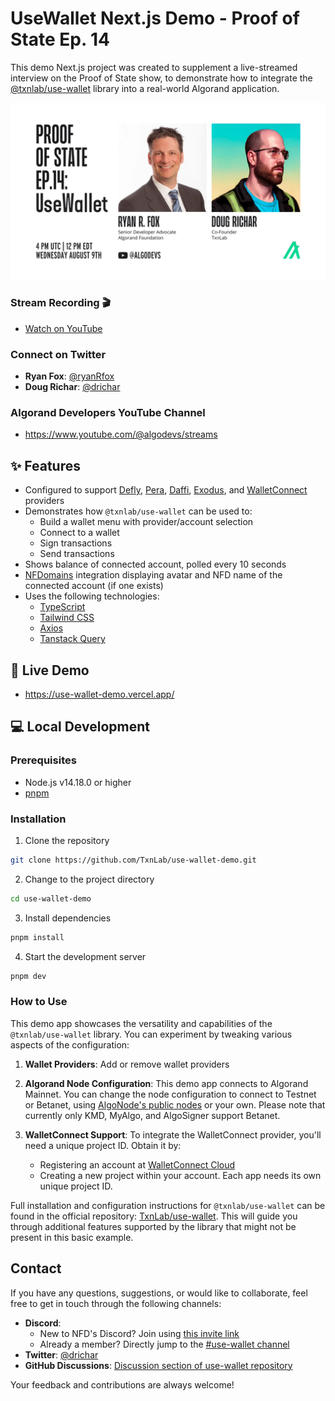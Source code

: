 # UseWallet Next.js Demo - Proof of State Ep. 14

This demo Next.js project was created to supplement a live-streamed interview on the Proof of State show, to demonstrate how to integrate the [@txnlab/use-wallet](https://github.com/TxnLab/use-wallet) library into a real-world Algorand application.

[<img src="proof-of-state-ep-14.webp" alt="Promo Image" width="640"/>](https://www.youtube.com/live/QH5mFD8RQ68?feature=share)

### Stream Recording 🎬

- [Watch on YouTube](https://www.youtube.com/live/QH5mFD8RQ68?feature=share)

### Connect on Twitter

- **Ryan Fox**: [@ryanRfox](https://twitter.com/ryanRfox)
- **Doug Richar**: [@drichar](https://twitter.com/drichar)

### Algorand Developers YouTube Channel

- https://www.youtube.com/@algodevs/streams

## ✨ Features

- Configured to support [Defly](https://defly.app/), [Pera](https://perawallet.app/), [Daffi](https://www.daffi.me/), [Exodus](https://www.exodus.com/), and [WalletConnect](https://walletconnect.com/) providers
- Demonstrates how `@txnlab/use-wallet` can be used to:
  - Build a wallet menu with provider/account selection
  - Connect to a wallet
  - Sign transactions
  - Send transactions
- Shows balance of connected account, polled every 10 seconds
- [NFDomains](https://app.nf.domains/) integration displaying avatar and NFD name of the connected account (if one exists)
- Uses the following technologies:
  - [TypeScript](https://www.typescriptlang.org/)
  - [Tailwind CSS](https://tailwindcss.com/)
  - [Axios](https://axios-http.com/)
  - [Tanstack Query](https://tanstack.com/query/latest)

## 🔗 Live Demo

- https://use-wallet-demo.vercel.app/

## 💻 Local Development

### Prerequisites

- Node.js v14.18.0 or higher
- [pnpm](https://pnpm.io/)

### Installation

1. Clone the repository

```bash
git clone https://github.com/TxnLab/use-wallet-demo.git
```

2. Change to the project directory

```bash
cd use-wallet-demo
```

3. Install dependencies

```bash
pnpm install
```

4. Start the development server

```bash
pnpm dev
```

### How to Use

This demo app showcases the versatility and capabilities of the `@txnlab/use-wallet` library. You can experiment by tweaking various aspects of the configuration:

1. **Wallet Providers**: Add or remove wallet providers

2. **Algorand Node Configuration**: This demo app connects to Algorand Mainnet. You can change the node configuration to connect to Testnet or Betanet, using [AlgoNode's public nodes](https://algonode.io/api/#free-as-in--algorand-api-access) or your own. Please note that currently only KMD, MyAlgo, and AlgoSigner support Betanet.

3. **WalletConnect Support**: To integrate the WalletConnect provider, you'll need a unique project ID. Obtain it by:
   - Registering an account at [WalletConnect Cloud](https://cloud.walletconnect.com/)
   - Creating a new project within your account. Each app needs its own unique project ID.

Full installation and configuration instructions for `@txnlab/use-wallet` can be found in the official repository: [TxnLab/use-wallet](https://github.com/TxnLab/use-wallet). This will guide you through additional features supported by the library that might not be present in this basic example.

## Contact

If you have any questions, suggestions, or would like to collaborate, feel free to get in touch through the following channels:

- **Discord**:
  - New to NFD's Discord? Join using [this invite link](https://discord.gg/w6vSwG5bFK)
  - Already a member? Directly jump to the [#use-wallet channel](https://discord.com/channels/925410112368156732/1039592016704721019)
- **Twitter**: [@drichar](https://twitter.com/drichar)
- **GitHub Discussions**: [Discussion section of use-wallet repository](https://github.com/TxnLab/use-wallet/discussions)

Your feedback and contributions are always welcome!
